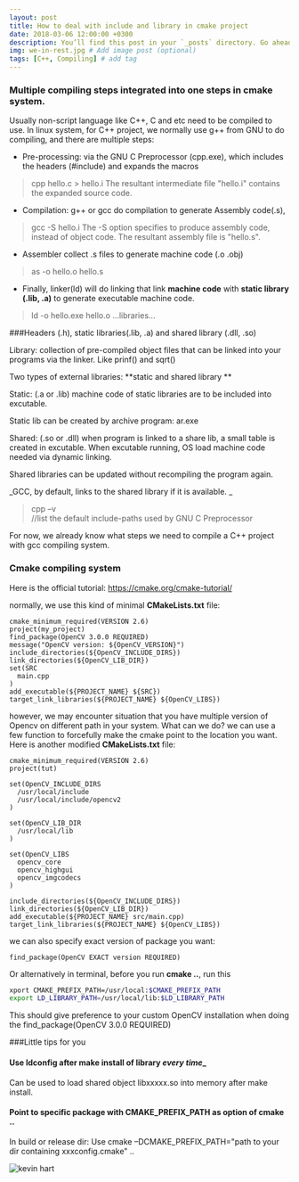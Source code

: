 ```yaml
---
layout: post
title: How to deal with include and library in cmake project
date: 2018-03-06 12:00:00 +0300
description: You’ll find this post in your `_posts` directory. Go ahead and edit it and re-build the site to see your changes. # Add post description (optional)
img: we-in-rest.jpg # Add image post (optional)
tags: [C++, Compiling] # add tag
---
```


### Multiple compiling steps integrated into one steps in cmake system.

Usually non-script language like C++, C and etc need to be compiled to use. In linux system, for C++ project, we normally use g++ from GNU to do compiling, and there are multiple steps:
* Pre-processing: via the GNU C Preprocessor (cpp.exe), which includes the headers (#include) and expands the macros 
> cpp hello.c > hello.i 
The resultant intermediate file "hello.i" contains the expanded source code. 
 
* Compilation: g++ or gcc do compilation to generate Assembly code(.s), 
> gcc -S hello.i
The -S option specifies to produce assembly code, instead of object code. The resultant assembly file is "hello.s".

* Assembler collect .s files to generate machine code (.o .obj)
 > as -o hello.o hello.s 
 
* Finally, linker(ld) will do linking that link **machine code** with **static library (.lib, .a)** to generate executable machine code.
> ld -o hello.exe hello.o ...libraries... 

###Headers (.h), static libraries(.lib, .a) and shared library (.dll, .so) 

Library: collection of pre-compiled object files that can be linked into your programs via the linker. Like prinf() and sqrt() 

Two types of external libraries: **static and shared library **

Static: (.a or .lib) machine code of static libraries are to be included into excutable. 

Static lib can be created by archive program: ar.exe 

Shared: (.so or .dll) when program is linked to a share lib, a small table is created in excutable. When excutable running, OS load machine code needed via dynamic linking.  

Shared libraries can be updated without recompiling the program again. 

_GCC, by default, links to the shared library if it is available. _

> cpp –v  
//list the default include-paths used by GNU C Preprocessor 

For now, we already know what steps we need to compile a C++ project with gcc compiling system.

### Cmake compiling system
Here is the official tutorial: https://cmake.org/cmake-tutorial/

normally, we use this kind of minimal **CMakeLists.txt** file:
```
cmake_minimum_required(VERSION 2.6)
project(my_project)
find_package(OpenCV 3.0.0 REQUIRED)
message("OpenCV version: ${OpenCV_VERSION}")
include_directories(${OpenCV_INCLUDE_DIRS})
link_directories(${OpenCV_LIB_DIR})
set(SRC
  main.cpp
)
add_executable(${PROJECT_NAME} ${SRC})
target_link_libraries(${PROJECT_NAME} ${OpenCV_LIBS})
```
however, we may encounter situation that you have multiple version of Opencv on different path in your system. What can we do?
we can use a few function to forcefully make the cmake point to the location you want.
Here is another modified **CMakeLists.txt** file:
```
cmake_minimum_required(VERSION 2.6)
project(tut)

set(OpenCV_INCLUDE_DIRS
  /usr/local/include
  /usr/local/include/opencv2
)

set(OpenCV_LIB_DIR
  /usr/local/lib
)

set(OpenCV_LIBS
  opencv_core
  opencv_highgui
  opencv_imgcodecs
)

include_directories(${OpenCV_INCLUDE_DIRS})
link_directories(${OpenCV_LIB_DIR})
add_executable(${PROJECT_NAME} src/main.cpp)
target_link_libraries(${PROJECT_NAME} ${OpenCV_LIBS})
```
we can also specify exact version of package you want:
```
find_package(OpenCV EXACT version REQUIRED)
```
Or alternatively in terminal, before you run **cmake ..**, run this
```bash
xport CMAKE_PREFIX_PATH=/usr/local:$CMAKE_PREFIX_PATH
export LD_LIBRARY_PATH=/usr/local/lib:$LD_LIBRARY_PATH
```
This should give preference to your custom OpenCV installation when doing the find_package(OpenCV 3.0.0 REQUIRED)


###Little tips for you
#### Use ldconfig after make install of library _every time__
Can be used to load shared object libxxxxx.so into memory after make install.
#### Point to specific package with CMAKE_PREFIX_PATH as option of cmake ..
In build or release dir: 
Use cmake –DCMAKE_PREFIX_PATH="path to your dir containing xxxconfig.cmake" .. 


![kevin hart]({{site.baseurl}}/assets/img/kh.jpg)
